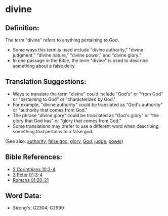 # divine #

## Definition: ##

The term "divine" refers to anything pertaining to God.

* Some ways this term is used include "divine authority," "divine judgment," "divine nature," "divine power," and "divine glory."
* In one passage in the Bible, the term "divine" is used to describe something about a false deity.

## Translation Suggestions: ##

* Ways to translate the term "divine" could include "God's" or "from God" or "pertaining to God" or "characterized by God."
* For example, "divine authority" could be translated as "God's authority" or "authority that comes from God."
* The phrase "divine glory" could be translated as "God's glory" or "the glory that God has" or "glory that comes from God."
* Some translations may prefer to use a different word when describing something that pertains to a false god.

(See also: [authority](../kt/authority.md), [false god](../kt/falsegod.md), [glory](../kt/glory.md), [God](../kt/god.md), [judge](../kt/judge.md), [power](../kt/power.md))

## Bible References: ##

* [2 Corinthians 10:3-4](rc://en/tn/help/2co/10/03)
* [2 Peter 01:3-4](rc://en/tn/help/2pe/01/03)
* [Romans 01:20-21](rc://en/tn/help/rom/01/20)

## Word Data: ##

* Strong's: G2304, G2999
